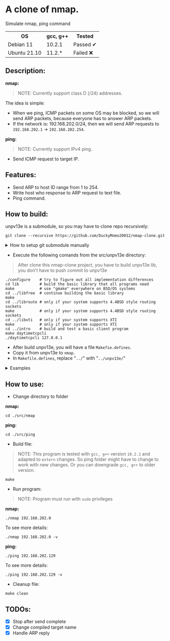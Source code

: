# A clone of nmap.

Simulate nmap, ping command

<table>
  <tr>
    <th>OS</th>
    <th>gcc, g++</th>
    <th>Tested</th>
  </tr>
  <tr>
    <td>Debian 11</td>
    <td>10.2.1</td>
    <td>Passed ✔</td>
  </tr>
  <tr>
    <td>Ubuntu 21.10</td>
    <td>11.2.*</td>
    <td>Failed ❌</td>
  </tr>
</table>

## Description:

**nmap:**

> NOTE: Currently support class D (/24) addresses.

The idea is simple:

- When we ping, ICMP packets on some OS may be blocked, so we will send ARP packets, because
  everyone has to answer ARP packets.
- If the network is: 192.168.202.0/24, then we will send ARP requests to
  `192.168.202.1` -> `192.168.202.254`.

**ping:**

> NOTE: Currently support IPv4 ping.

- Send ICMP request to target IP.

## Features:

- Send ARP to host ID range from 1 to 254.
- Write host who response to ARP request to text file.
- Ping command.

## How to build:

unpv13e is a submodule, so you may have to clone repo recursively:

```console
git clone --recursive https://github.com/DuckyMomo20012/nmap-clone.git
```

<details>
    <summary>How to setup git submodule manually</summary>

```console
nmap-clone/src# git submodule add https://github.com/k84d/unpv13e.git unpv13e
```

</details>

- Execute the following comands from the src/unpv13e directory:

> After clone this nmap-clone project, you have to build unpv13e lib, you don't
> have to push commit to unpv13e

```
./configure    # try to figure out all implementation differences
cd lib         # build the basic library that all programs need
make           # use "gmake" everywhere on BSD/OS systems
cd ../libfree  # continue building the basic library
make
cd ../libroute # only if your system supports 4.4BSD style routing sockets
make           # only if your system supports 4.4BSD style routing sockets
cd ../libxti   # only if your system supports XTI
make           # only if your system supports XTI
cd ../intro    # build and test a basic client program
make daytimetcpcli
./daytimetcpcli 127.0.0.1
```

- After build unpv13e, you will have a file `Makefie.defines`.
- Copy it from unpv13e to `nmap`.
- In `Makefile.defines`, replace "`../`" with "`../unpv13e/`"

<details>
    <summary>Examples</summary>

CFLAGS = -I`../unpv13e/`lib -g -O2 -D_REENTRANT -Wall
LIBS = `../unpv13e/`libunp.a -lpthread
LIBS_XTI = `../unpv13e/`libunpxti.a `../unpv13e/`libunp.a -lpthread

LIBUNP_NAME = `../unpv13e/`libunp.a

LIBUNPXTI_NAME = `../unpv13e/`libunpxti.a

</details>

## How to use:

- Change directory to folder

**nmap:**

```console
cd ./src/nmap
```

**ping:**

```console
cd ./src/ping
```

- Build file:

> NOTE: This program is tested with `gcc, g++` version `10.2.1` and adapted to
> `extern` changes. So ping folder might have to change to work with new
> changes. Or you can downgrade `gcc, g++` to older version.

```console
make
```

- Run program:

> NOTE: Program must run with `sudo` privileges

**nmap:**

```console
./nmap 192.168.202.0
```

To see more details:

```console
./nmap 192.168.202.0 -v
```

**ping:**

```console
./ping 192.168.202.129
```

To see more details:

```console
./ping 192.168.202.129 -v
```

- Cleanup file:

```console
make clean
```

## TODOs:

- [x] Stop after send complete
- [x] Change compiled target name
- [x] Handle ARP reply
